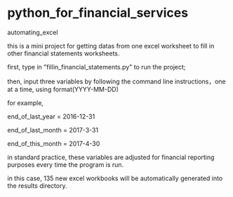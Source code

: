 # python_for_financial_services

automating_excel

this is a mini project for getting datas from one excel worksheet to fill in other financial statements worksheets.

first, type in "fillin_financial_statements.py" to run the project;

then, input three variables by following the command line instructions，one at a time, using format(YYYY-MM-DD)

for example,

end_of_last_year = 2016-12-31

end_of_last_month = 2017-3-31

end_of_this_month = 2017-4-30

in standard practice, these variables are adjusted for financial reporting purposes every time the program is run.

in this case, 135 new excel workbooks will be automatically generated into the results directory.
